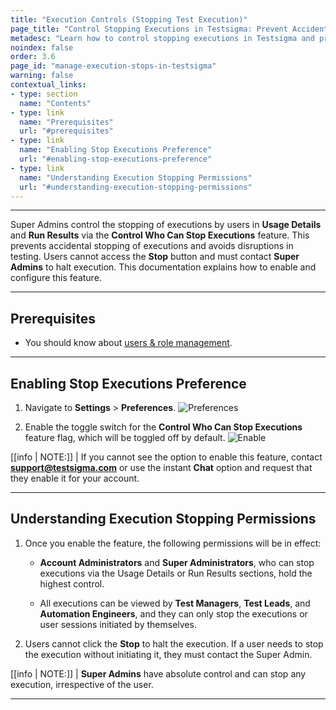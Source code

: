 ```yaml
---
title: "Execution Controls (Stopping Test Execution)"
page_title: "Control Stopping Executions in Testsigma: Prevent Accidental Stops"
metadesc: "Learn how to control stopping executions in Testsigma and prevent accidental stops. Admins have the highest control, while user accounts need to contact the admin."
noindex: false
order: 3.6
page_id: "manage-execution-stops-in-testsigma"
warning: false
contextual_links:
- type: section
  name: "Contents"
- type: link
  name: "Prerequisites"
  url: "#prerequisites"
- type: link
  name: "Enabling Stop Executions Preference"
  url: "#enabling-stop-executions-preference"
- type: link
  name: "Understanding Execution Stopping Permissions"
  url: "#understanding-execution-stopping-permissions"
---
```



---


Super Admins control the stopping of executions by users in **Usage Details** and **Run Results** via the **Control Who Can Stop Executions** feature. This prevents accidental stopping of executions and avoids disruptions in testing. Users cannot access the **Stop** button and must contact **Super Admins** to halt execution. This documentation explains how to enable and configure this feature.


---


## **Prerequisites**


- You should know about [users & role management](https://testsigma.com/docs/collaboration/users-roles/).


---

## **Enabling Stop Executions Preference**

1. Navigate to **Settings** > **Preferences**.
![Preferences](https://s3.amazonaws.com/static-docs.testsigma.com/new_images/projects/applications/secspref.png)

2. Enable the toggle switch for the **Control Who Can Stop Executions** feature flag, which will be toggled off by default. 
![Enable](https://s3.amazonaws.com/static-docs.testsigma.com/new_images/projects/applications/secprefer.png)


[[info | NOTE:]]
| If you cannot see the option to enable this feature, contact **support@testsigma.com** or use the instant **Chat** option and request that they enable it for your account.


---


## **Understanding Execution Stopping Permissions**

1. Once you enable the feature, the following permissions will be in effect:

   - **Account Administrators** and **Super Administrators**, who can stop executions via the Usage Details or Run Results sections, hold the highest control.

   - All executions can be viewed by **Test Managers**, **Test Leads**, and **Automation Engineers**, and they can only stop the executions or user sessions initiated by themselves.

2. Users cannot click the **Stop** to halt the execution. If a user needs to stop the execution without initiating it, they must contact the Super Admin.


[[info | NOTE:]]
| **Super Admins** have absolute control and can stop any execution, irrespective of the user.

---
